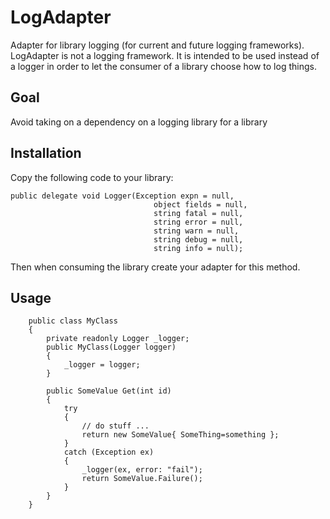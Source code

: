 # LogAdapter
Adapter for library logging (for current and future logging frameworks). LogAdapter is not a logging framework. It is intended to be used instead of a logger in order to let the consumer of a library choose how to log things.

## Goal

Avoid taking on a dependency on a logging library for a library

## Installation

Copy the following code to your library:

```
public delegate void Logger(Exception expn = null,
                                object fields = null,
                                string fatal = null,
                                string error = null,
                                string warn = null,
                                string debug = null,
                                string info = null);
```

Then when consuming the library create your adapter for this method.

## Usage

```
    public class MyClass
    {
        private readonly Logger _logger;
        public MyClass(Logger logger)
        {
            _logger = logger;
        }

        public SomeValue Get(int id) 
        {
            try
            {
                // do stuff ...
                return new SomeValue{ SomeThing=something };
            }
            catch (Exception ex)
            {
                _logger(ex, error: "fail");
                return SomeValue.Failure();
            }
        }
    }
```
